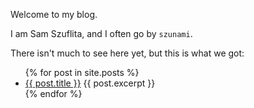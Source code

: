 Welcome to my blog.

I am Sam Szuflita, and I often go by `szunami`.

There isn't much to see here yet, but this is what we got:

<ul>
  {% for post in site.posts %}
    <li>
      <a href="/blog/{{ post.url }}">{{ post.title }}</a>
      {{ post.excerpt }}
    </li>
  {% endfor %}
</ul>